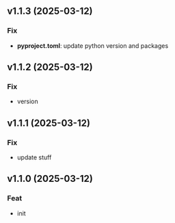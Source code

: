 ## v1.1.3 (2025-03-12)

### Fix

- **pyproject.toml**: update python version and packages

## v1.1.2 (2025-03-12)

### Fix

- version

## v1.1.1 (2025-03-12)

### Fix

- update stuff

## v1.1.0 (2025-03-12)

### Feat

- init
